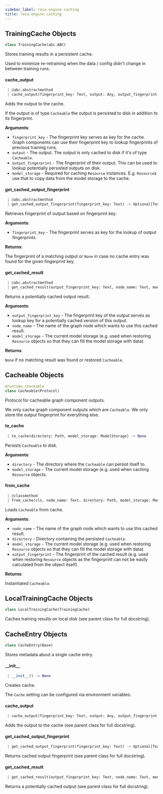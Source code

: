```yaml
---
sidebar_label: rasa.engine.caching
title: rasa.engine.caching
---
```

## TrainingCache Objects

```python
class TrainingCache(abc.ABC)
```

Stores training results in a persistent cache.

Used to minimize re-retraining when the data / config didn&#x27;t change in between
training runs.

#### cache\_output

```python
 | @abc.abstractmethod
 | cache_output(fingerprint_key: Text, output: Any, output_fingerprint: Text, model_storage: ModelStorage) -> None
```

Adds the output to the cache.

If the output is of type `Cacheable` the output is persisted to disk in addition
to its fingerprint.

**Arguments**:

- `fingerprint_key` - The fingerprint key serves as key for the cache. Graph
  components can use their fingerprint key to lookup fingerprints of
  previous training runs.
- `output` - The output. The output is only cached to disk if it&#x27;s of type
  `Cacheable`.
- `output_fingerprint` - The fingerprint of their output. This can be used
  to lookup potentially persisted outputs on disk.
- `model_storage` - Required for caching `Resource` instances. E.g. `Resource`s
  use that to copy data from the model storage to the cache.

#### get\_cached\_output\_fingerprint

```python
 | @abc.abstractmethod
 | get_cached_output_fingerprint(fingerprint_key: Text) -> Optional[Text]
```

Retrieves fingerprint of output based on fingerprint key.

**Arguments**:

- `fingerprint_key` - The fingerprint serves as key for the lookup of output
  fingerprints.
  

**Returns**:

  The fingerprint of a matching output or `None` in case no cache entry was
  found for the given fingerprint key.

#### get\_cached\_result

```python
 | @abc.abstractmethod
 | get_cached_result(output_fingerprint_key: Text, node_name: Text, model_storage: ModelStorage) -> Optional[Cacheable]
```

Returns a potentially cached output result.

**Arguments**:

- `output_fingerprint_key` - The fingerprint key of the output serves as lookup
  key for a potentially cached version of this output.
- `node_name` - The name of the graph node which wants to use this cached result.
- `model_storage` - The current model storage (e.g. used when restoring
  `Resource` objects so that they can fill the model storage with data).
  

**Returns**:

  `None` if no matching result was found or restored `Cacheable`.

## Cacheable Objects

```python
@runtime_checkable
class Cacheable(Protocol)
```

Protocol for cacheable graph component outputs.

We only cache graph component outputs which are `Cacheable`. We only store the
output fingerprint for everything else.

#### to\_cache

```python
 | to_cache(directory: Path, model_storage: ModelStorage) -> None
```

Persists `Cacheable` to disk.

**Arguments**:

- `directory` - The directory where the `Cacheable` can persist itself to.
- `model_storage` - The current model storage (e.g. used when caching `Resource`
  objects.

#### from\_cache

```python
 | @classmethod
 | from_cache(cls, node_name: Text, directory: Path, model_storage: ModelStorage, output_fingerprint: Text) -> Cacheable
```

Loads `Cacheable` from cache.

**Arguments**:

- `node_name` - The name of the graph node which wants to use this cached result.
- `directory` - Directory containing the persisted `Cacheable`.
- `model_storage` - The current model storage (e.g. used when restoring
  `Resource` objects so that they can fill the model storage with data).
- `output_fingerprint` - The fingerprint of the cached result (e.g. used when
  restoring `Resource` objects as the fingerprint can not be easily
  calculated from the object itself).
  

**Returns**:

  Instantiated `Cacheable`.

## LocalTrainingCache Objects

```python
class LocalTrainingCache(TrainingCache)
```

Caches training results on local disk (see parent class for full docstring).

## CacheEntry Objects

```python
class CacheEntry(Base)
```

Stores metadata about a single cache entry.

#### \_\_init\_\_

```python
 | __init__() -> None
```

Creates cache.

The `Cache` setting can be configured via environment variables.

#### cache\_output

```python
 | cache_output(fingerprint_key: Text, output: Any, output_fingerprint: Text, model_storage: ModelStorage) -> None
```

Adds the output to the cache (see parent class for full docstring).

#### get\_cached\_output\_fingerprint

```python
 | get_cached_output_fingerprint(fingerprint_key: Text) -> Optional[Text]
```

Returns cached output fingerprint (see parent class for full docstring).

#### get\_cached\_result

```python
 | get_cached_result(output_fingerprint_key: Text, node_name: Text, model_storage: ModelStorage) -> Optional[Cacheable]
```

Returns a potentially cached output (see parent class for full docstring).

